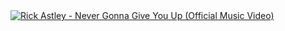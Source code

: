 <!-- Rick Astley - Never Gonna Give You Up (Official Music Video) -->
<a href="http://youtu.be/dQw4w9WgXcQ">
<picture>
	<source media="(prefers-color-scheme: dark)" srcset="https://ytcards.demolab.com/?id=dQw4w9WgXcQ&title=Rick+Astley+-+Never+Gonna+Give+You+Up+(Official+Music+Video)&background_color=%230d1117&title_color=%23ffffff&stats_color=%23dedede&max_title_lines=2&width=250&border_radius=5&duration=212">
	<img src="https://ytcards.demolab.com/?id=dQw4w9WgXcQ&title=Rick+Astley+-+Never+Gonna+Give+You+Up+(Official+Music+Video)&background_color=%23ffffff&title_color=%2324292f&stats_color=%2357606a&max_title_lines=2&width=250&border_radius=5&duration=212" alt="Rick Astley - Never Gonna Give You Up (Official Music Video)" title="Rick Astley - Never Gonna Give You Up (Official Music Video)">
</picture>
</a>
